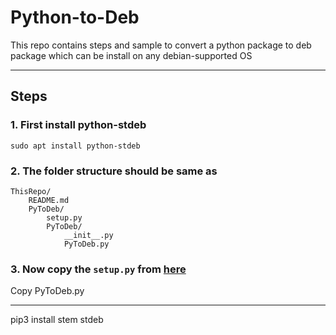 # Python-to-Deb

This repo contains steps and sample to convert a python package to deb package which can be install on any debian-supported OS
___
## Steps
### 1. First install python-stdeb

```sudo apt install python-stdeb```

### 2. The folder structure should be same as
```
ThisRepo/
    README.md
    PyToDeb/
        setup.py
        PyToDeb/
            __init__.py
            PyToDeb.py
```

### 3. Now copy the `setup.py` from [here](PyToDeb/setup.py)
Copy PyToDeb.py
___
pip3 install stem stdeb

